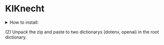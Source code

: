 # KIKnecht

<details>
    <summary>How to install:</summary>  
    <table>
      <tr>
        <td>(1)</td>
        <td>Clone the repository at your local computer.</td>
      </tr>
      <tr>
        <td></td>
        <td>git clone </td>
      </tr>
    </table>
</details>
 
(2) Unpack the zip and paste to two dictionarys (dotenv, openai) in the root dictionary.
